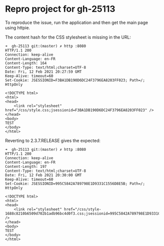 # Repro project for gh-25113

To reproduce the issue, run the application and then get the main page using httpie.

The content hash for the CSS stylesheet is missing in the URL:

```shell
➜  gh-25113 git:(master) ✗ http :8080
HTTP/1.1 200
Connection: keep-alive
Content-Language: en-FR
Content-Length: 164
Content-Type: text/html;charset=UTF-8
Date: Fri, 12 Feb 2021 20:27:59 GMT
Keep-Alive: timeout=60
Set-Cookie: JSESSIONID=F3BA1DB190D6DC24F3796EA8203FF023; Path=/; HttpOnly

<!DOCTYPE html>
<html>
<head>
    <link rel="stylesheet" href="/css/style.css;jsessionid=F3BA1DB190D6DC24F3796EA8203FF023" />
</head>
<body>
TEST
</body>
</html>
```

Reverting to 2.3.7.RELEASE gives the expected:

```shell
➜  gh-25113 git:(master) ✗ http :8080
HTTP/1.1 200
Connection: keep-alive
Content-Language: en-FR
Content-Length: 197
Content-Type: text/html;charset=UTF-8
Date: Fri, 12 Feb 2021 20:30:00 GMT
Keep-Alive: timeout=60
Set-Cookie: JSESSIONID=995C5842A789798E1D9331C1556D8E5B; Path=/; HttpOnly

<!DOCTYPE html>
<html>
<head>
    <link rel="stylesheet" href="/css/style-1688c8210b6509d702b1adb96bc4d0f3.css;jsessionid=995C5842A789798E1D9331C1556D8E5B" />
</head>
<body>
TEST
</body>
</html>
```